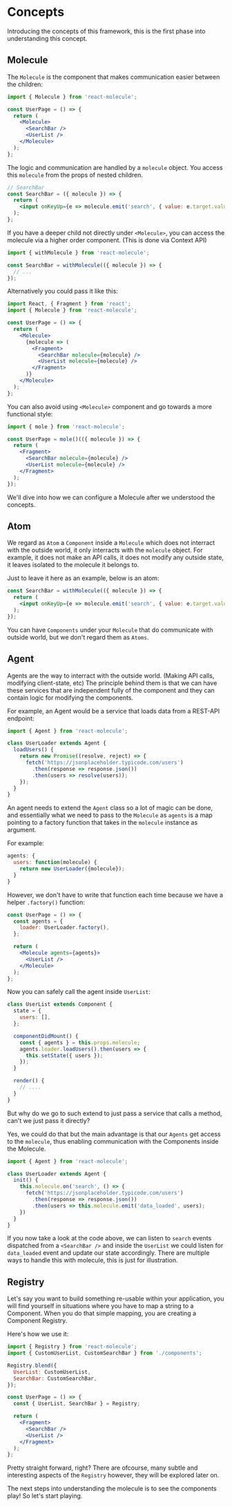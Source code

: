 # Concepts

Introducing the concepts of this framework, this is the first phase into understanding this concept.

## Molecule

The `Molecule` is the component that makes communication easier between the children:

```jsx
import { Molecule } from 'react-molecule';

const UserPage = () => {
  return (
    <Molecule>
      <SearchBar />
      <UserList />
    </Molecule>
  );
};
```

The logic and communication are handled by a `molecule` object. You access this `molecule` from the props of nested children.

```jsx
// SearchBar
const SearchBar = ({ molecule }) => {
  return (
    <input onKeyUp={e => molecule.emit('search', { value: e.target.value })} />
  );
};
```

If you have a deeper child not directly under `<Molecule>`, you can access the molecule via a higher order component. (This is done via Context API)

```jsx
import { withMolecule } from 'react-molecule';

const SearchBar = withMolecule(({ molecule }) => {
  // ...
});
```

Alternatively you could pass it like this:

```jsx
import React, { Fragment } from 'react';
import { Molecule } from 'react-molecule';

const UserPage = () => {
  return (
    <Molecule>
      {molecule => (
        <Fragment>
          <SearchBar molecule={molecule} />
          <UserList molecule={molecule} />
        </Fragment>
      )}
    </Molecule>
  );
};
```

You can also avoid using `<Molecule>` component and go towards a more functional style:

```jsx
import { mole } from 'react-molecule';

const UserPage = mole()(({ molecule }) => {
  return (
    <Fragment>
      <SearchBar molecule={molecule} />
      <UserList molecule={molecule} />
    </Fragment>
  );
});
```

We'll dive into how we can configure a Molecule after we understood the concepts.

## Atom

We regard as `Atom` a `Component` inside a `Molecule` which does not interract with the outside world, it only interracts
with the `molecule` object. For example, it does not make an API calls, it does not modify any outside state, it leaves isolated to the molecule it belongs to.

Just to leave it here as an example, below is an atom:

```jsx
const SearchBar = withMolecule(({ molecule }) => {
  return (
    <input onKeyUp={e => molecule.emit('search', { value: e.target.value })} />
  );
});
```

You can have `Components` under your `Molecule` that do communicate with outside world, but we don't regard them as `Atoms`.

## Agent

Agents are the way to interract with the outside world. (Making API calls, modifying client-state, etc)
The principle behind them is that we can have these services that are independent fully of the component and they can contain logic for modifying the components.

For example, an Agent would be a service that loads data from a REST-API endpoint:

```js
import { Agent } from 'react-molecule';

class UserLoader extends Agent {
  loadUsers() {
    return new Promise((resolve, reject) => {
      fetch('https://jsonplaceholder.typicode.com/users')
        .then(response => response.json())
        .then(users => resolve(users));
    });
  }
}
```

An agent needs to extend the `Agent` class so a lot of magic can be done, and essentially what we need to pass to the `Molecule` as `agents` is a map pointing to a factory function that takes in the `molecule` instance as argument.

For example:

```js
agents: {
  users: function(molecule) {
    return new UserLoader({molecule});
  }
}
```

However, we don't have to write that function each time because we have a helper `.factory()` function:

```jsx
const UserPage = () => {
  const agents = {
    loader: UserLoader.factory(),
  };

  return (
    <Molecule agents={agents}>
      <UserList />
    </Molecule>
  );
};
```

Now you can safely call the agent inside `UserList`:

```jsx
class UserList extends Component {
  state = {
    users: [],
  };

  componentDidMount() {
    const { agents } = this.props.molecule;
    agents.loader.loadUsers().then(users => {
      this.setState({ users });
    });
  }

  render() {
    // ....
  }
}
```

But why do we go to such extend to just pass a service that calls a method, can't we just pass it directly?

Yes, we could do that but the main advantage is that our `Agents` get access to the `molecule`, thus enabling communication
with the Components inside the Molecule.

```js
import { Agent } from 'react-molecule';

class UserLoader extends Agent {
  init() {
    this.molecule.on('search', () => {
      fetch('https://jsonplaceholder.typicode.com/users')
        .then(response => response.json())
        .then(users => this.molecule.emit('data_loaded', users);
    })
  }
}
```

If you now take a look at the code above, we can listen to `search` events dispatched from a `<SearchBar />` and inside the `UserList` we could listen for `data_loaded` event and update our state accordingly. There are multiple ways to handle this with molecule, this is just for illustration.

## Registry

Let's say you want to build something re-usable within your application, you will find yourself in situations where you have to map a string to a Component. When you do that simple mapping, you are creating a Component Registry.

Here's how we use it:

```jsx
import { Registry } from 'react-molecule';
import { CustomUserList, CustomSearchBar } from './components';

Registry.blend({
  UserList: CustomUserList,
  SearchBar: CustomSearchBar,
});

const UserPage = () => {
  const { UserList, SearchBar } = Registry;

  return (
    <Fragment>
      <SearchBar />
      <UserList />
    </Fragment>
  );
};
```

Pretty straight forward, right? There are ofcourse, many subtle and interesting aspects of the `Registry` however, they will be explored later on.

The next steps into understanding the molecule is to see the components play! So let's start playing.
